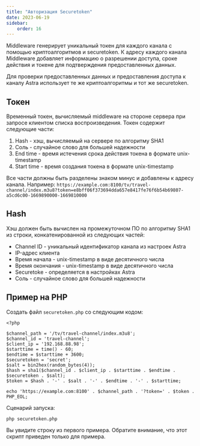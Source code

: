 ```yaml
---
title: "Авторизация Securetoken"
date: 2023-06-19
sidebar:
    order: 16
---
```


Middleware генерирует уникальный токен для каждого канала с помощью криптоалгоритмов и securetoken. К адресу каждого канала Middleware добавляет информацию о разрешении доступа, сроке действия и токене для подтверждения предоставленных данных.

Для проверки предоставленных данных и предоставления доступа к каналу Astra использует те же криптоалгоритмы и тот же securetoken.

## Токен[](https://help.cesbo.com/astra/delivery/http-hls-auth/securetoken#token)

Временный токен, вычисляемый middleware на стороне сервера при запросе клиентом списка воспроизведения. Токен содержит следующие части:

1. Hash - хэш, вычисляемый на сервере по алгоритму SHA1
2. Соль - случайное слово для большей надежности
3. End time - время истечения срока действия токена в формате unix-timestamp
4. Start time - время создания токена в формате unix-timestamp

Все части должны быть разделены знаком минус и добавлены к адресу канала. Например: `https://example.com:8100/tv/travel-channel/index.m3u8?token=e8bff06f373694dda657e8417fe76f6b54b69807-a5cd6c00-1669890000-1669810000`

## Hash[](https://help.cesbo.com/astra/delivery/http-hls-auth/securetoken#hash)

Хэш должен быть вычислен на промежуточном ПО по алгоритму SHA1 из строки, конкатенированной из следующих частей:

- Channel ID - уникальный идентификатор канала из настроек Astra
- IP-адрес клиента
- Время начала - unix-timestamp в виде десятичного числа
- Время окончания - unix-timestamp в виде десятичного числа
- Securetoke - определяется в настройках Astra
- Соль - случайное слово для большей надежности

## Пример на PHP[](https://help.cesbo.com/astra/delivery/http-hls-auth/securetoken#example-on-php)

Создать файл `securetoken.php` со следующим кодом:

```
<?php

$channel_path = '/tv/travel-channel/index.m3u8';
$channel_id = 'travel-channel';
$client_ip = '192.168.88.98';
$starttime = time() - 60;
$endtime = $starttime + 3600;
$securetoken = 'secret';
$salt = bin2hex(random_bytes(4));
$hash = sha1($channel_id . $client_ip . $starttime . $endtime . $securetoken . $salt);
$token = $hash . '-' . $salt . '-' . $endtime . '-' . $starttime;

echo 'https://example.com:8100' . $channel_path . '?token=' . $token . PHP_EOL;
```

Сценарий запуска:

```
php securetoken.php
```

Вы увидите строку из первого примера. Обратите внимание, что этот скрипт приведен только для примера.
